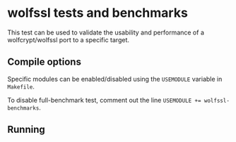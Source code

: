 # wolfssl tests and benchmarks

This test can be used to validate the usability and performance of a wolfcrypt/wolfssl
port to a specific target.

## Compile options

Specific modules can be enabled/disabled using the `USEMODULE` variable in `Makefile`.

To disable full-benchmark test, comment out the line `USEMODULE += wolfssl-benchmarks`.

## Running

